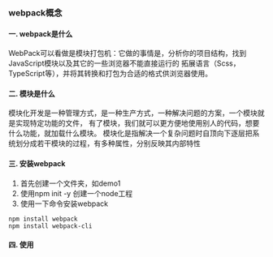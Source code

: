 ### webpack概念

#### 一. webpack是什么
WebPack可以看做是模块打包机：它做的事情是，分析你的项目结构，找到JavaScript模块以及其它的一些浏览器不能直接运行的
拓展语言（Scss，TypeScript等），并将其转换和打包为合适的格式供浏览器使用。

#### 二. 模块是什么
模块化开发是一种管理方式，是一种生产方式，一种解决问题的方案，一个模块就是实现特定功能的文件，
有了模块，我们就可以更方便地使用别人的代码，想要什么功能，就加载什么模块。
模块化是指解决一个复杂问题时自顶向下逐层把系统划分成若干模块的过程，有多种属性，分别反映其内部特性

#### 三. 安装webpack 

1. 首先创建一个文件夹，如demo1
2. 使用npm init -y 创建一个node工程
3. 使用一下命令安装webpack

```
npm install webpack
npm install webpack-cli
```

#### 四. 使用

